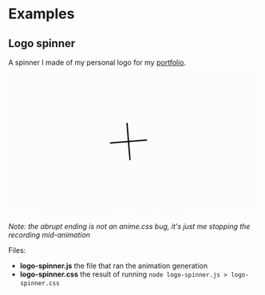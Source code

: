 # Examples

## Logo spinner

A spinner I made of my personal logo for my [portfolio](https://ewen.works).

![](./logo-spinner.gif "The result")

_Note: the abrupt ending is not an anime.css bug, it's just me stopping the recording mid-animation_


Files:

- **logo-spinner.js** the file that ran the animation generation
- **logo-spinner.css** the result of running `node logo-spinner.js > logo-spinner.css`
